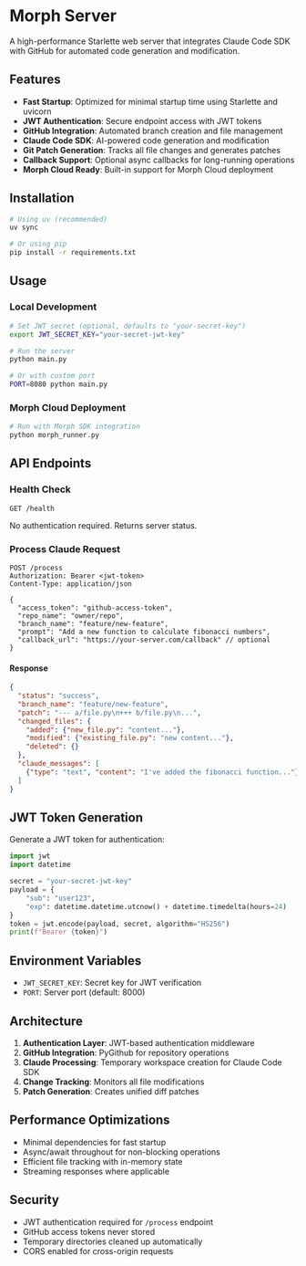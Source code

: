 # Morph Server

A high-performance Starlette web server that integrates Claude Code SDK with GitHub for automated code generation and modification.

## Features

- **Fast Startup**: Optimized for minimal startup time using Starlette and uvicorn
- **JWT Authentication**: Secure endpoint access with JWT tokens
- **GitHub Integration**: Automated branch creation and file management
- **Claude Code SDK**: AI-powered code generation and modification
- **Git Patch Generation**: Tracks all file changes and generates patches
- **Callback Support**: Optional async callbacks for long-running operations
- **Morph Cloud Ready**: Built-in support for Morph Cloud deployment

## Installation

```bash
# Using uv (recommended)
uv sync

# Or using pip
pip install -r requirements.txt
```

## Usage

### Local Development

```bash
# Set JWT secret (optional, defaults to "your-secret-key")
export JWT_SECRET_KEY="your-secret-jwt-key"

# Run the server
python main.py

# Or with custom port
PORT=8080 python main.py
```

### Morph Cloud Deployment

```bash
# Run with Morph SDK integration
python morph_runner.py
```

## API Endpoints

### Health Check
```
GET /health
```
No authentication required. Returns server status.

### Process Claude Request
```
POST /process
Authorization: Bearer <jwt-token>
Content-Type: application/json

{
  "access_token": "github-access-token",
  "repo_name": "owner/repo",
  "branch_name": "feature/new-feature",
  "prompt": "Add a new function to calculate fibonacci numbers",
  "callback_url": "https://your-server.com/callback" // optional
}
```

#### Response
```json
{
  "status": "success",
  "branch_name": "feature/new-feature",
  "patch": "--- a/file.py\n+++ b/file.py\n...",
  "changed_files": {
    "added": {"new_file.py": "content..."},
    "modified": {"existing_file.py": "new content..."},
    "deleted": {}
  },
  "claude_messages": [
    {"type": "text", "content": "I've added the fibonacci function..."}
  ]
}
```

## JWT Token Generation

Generate a JWT token for authentication:

```python
import jwt
import datetime

secret = "your-secret-jwt-key"
payload = {
    "sub": "user123",
    "exp": datetime.datetime.utcnow() + datetime.timedelta(hours=24)
}
token = jwt.encode(payload, secret, algorithm="HS256")
print(f"Bearer {token}")
```

## Environment Variables

- `JWT_SECRET_KEY`: Secret key for JWT verification
- `PORT`: Server port (default: 8000)

## Architecture

1. **Authentication Layer**: JWT-based authentication middleware
2. **GitHub Integration**: PyGithub for repository operations
3. **Claude Processing**: Temporary workspace creation for Claude Code SDK
4. **Change Tracking**: Monitors all file modifications
5. **Patch Generation**: Creates unified diff patches

## Performance Optimizations

- Minimal dependencies for fast startup
- Async/await throughout for non-blocking operations
- Efficient file tracking with in-memory state
- Streaming responses where applicable

## Security

- JWT authentication required for `/process` endpoint
- GitHub access tokens never stored
- Temporary directories cleaned up automatically
- CORS enabled for cross-origin requests
